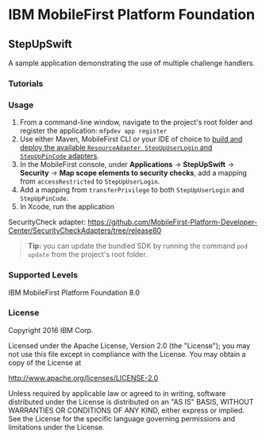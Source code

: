 IBM MobileFirst Platform Foundation
===
## StepUpSwift
A sample application demonstrating the use of multiple challenge handlers.

### Tutorials

### Usage

1. From a command-line window, navigate to the project's root folder and register the application: `mfpdev app register`
2. Use either Maven, MobileFirst CLI or your IDE of choice to [build and deploy the available `ResourceAdapter`, `StepUpUserLogin` and `StepUpPinCode` adapters](https://mobilefirstplatform.ibmcloud.com/tutorials/en/foundation/8.0/adapters/creating-adapters/).
3. In the MobileFirst console, under **Applications** → **StepUpSwift** → **Security** → **Map scope elements to security checks**, add a mapping from `accessRestricted` to `StepUpUserLogin`.
4. Add a mapping from `transferPrivilege` to both `StepUpUserLogin` and `StepUpPinCode`.
5. In Xcode, run the application

SecurityCheck adapter: https://github.com/MobileFirst-Platform-Developer-Center/SecurityCheckAdapters/tree/release80

> **Tip:** you can update the bundled SDK by running the command `pod update` from the project's root folder.

### Supported Levels
IBM MobileFirst Platform Foundation 8.0

### License
Copyright 2016 IBM Corp.

Licensed under the Apache License, Version 2.0 (the "License");
you may not use this file except in compliance with the License.
You may obtain a copy of the License at

http://www.apache.org/licenses/LICENSE-2.0

Unless required by applicable law or agreed to in writing, software
distributed under the License is distributed on an "AS IS" BASIS,
WITHOUT WARRANTIES OR CONDITIONS OF ANY KIND, either express or implied.
See the License for the specific language governing permissions and
limitations under the License.
